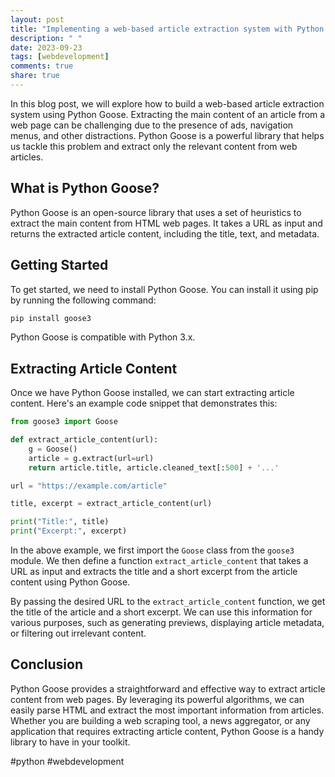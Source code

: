 ```yaml
---
layout: post
title: "Implementing a web-based article extraction system with Python Goose"
description: " "
date: 2023-09-23
tags: [webdevelopment]
comments: true
share: true
---
```


In this blog post, we will explore how to build a web-based article extraction system using Python Goose. Extracting the main content of an article from a web page can be challenging due to the presence of ads, navigation menus, and other distractions. Python Goose is a powerful library that helps us tackle this problem and extract only the relevant content from web articles.

## What is Python Goose?

Python Goose is an open-source library that uses a set of heuristics to extract the main content from HTML web pages. It takes a URL as input and returns the extracted article content, including the title, text, and metadata.

## Getting Started

To get started, we need to install Python Goose. You can install it using pip by running the following command:

```python
pip install goose3
```

Python Goose is compatible with Python 3.x.

## Extracting Article Content

Once we have Python Goose installed, we can start extracting article content. Here's an example code snippet that demonstrates this:

```python
from goose3 import Goose

def extract_article_content(url):
    g = Goose()
    article = g.extract(url=url)
    return article.title, article.cleaned_text[:500] + '...'

url = "https://example.com/article"

title, excerpt = extract_article_content(url)

print("Title:", title)
print("Excerpt:", excerpt)
```

In the above example, we first import the `Goose` class from the `goose3` module. We then define a function `extract_article_content` that takes a URL as input and extracts the title and a short excerpt from the article content using Python Goose.

By passing the desired URL to the `extract_article_content` function, we get the title of the article and a short excerpt. We can use this information for various purposes, such as generating previews, displaying article metadata, or filtering out irrelevant content.

## Conclusion

Python Goose provides a straightforward and effective way to extract article content from web pages. By leveraging its powerful algorithms, we can easily parse HTML and extract the most important information from articles. Whether you are building a web scraping tool, a news aggregator, or any application that requires extracting article content, Python Goose is a handy library to have in your toolkit.

#python #webdevelopment